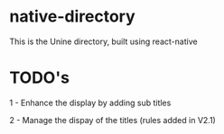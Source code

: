 # native-directory

This is the Unine directory, built using react-native

# TODO's

1 - Enhance the display by adding sub titles 

2 - Manage the dispay of the titles (rules added in V2.1)
